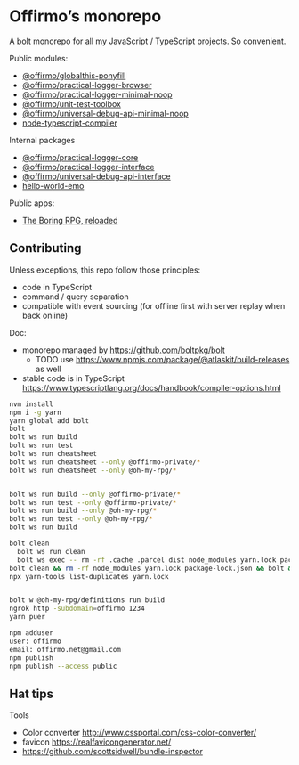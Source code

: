 # Offirmo’s monorepo

A [bolt](https://github.com/boltpkg/bolt) monorepo for all my JavaScript / TypeScript projects. So convenient.

Public modules:
* [@offirmo/globalthis-ponyfill](https://www.npmjs.com/package/@offirmo/globalthis-ponyfill)
* [@offirmo/practical-logger-browser](https://www.npmjs.com/package/@offirmo/practical-logger-browser)
* [@offirmo/practical-logger-minimal-noop](https://www.npmjs.com/package/@offirmo/practical-logger-minimal-noop)
* [@offirmo/unit-test-toolbox](https://www.npmjs.com/package/@offirmo/unit-test-toolbox)
* [@offirmo/universal-debug-api-minimal-noop](https://www.npmjs.com/package/@offirmo/universal-debug-api-minimal-noop)
* [node-typescript-compiler](https://www.npmjs.com/package/node-typescript-compiler)


Internal packages
* [@offirmo/practical-logger-core](https://www.npmjs.com/package/@offirmo/practical-logger-core)
* [@offirmo/practical-logger-interface](https://www.npmjs.com/package/@offirmo/practical-logger-interface)
* [@offirmo/universal-debug-api-interface](https://www.npmjs.com/package/@offirmo/universal-debug-api-interface)
* [hello-world-emo](https://www.npmjs.com/package/hello-world-emo)


Public apps:
* [The Boring RPG, reloaded]()


## Contributing

Unless exceptions, this repo follow those principles:
- code in TypeScript
- command / query separation
- compatible with event sourcing (for offline first with server replay when back online)


Doc:
* monorepo managed by https://github.com/boltpkg/bolt
  * TODO use https://www.npmjs.com/package/@atlaskit/build-releases as well
* stable code is in TypeScript https://www.typescriptlang.org/docs/handbook/compiler-options.html


```bash
nvm install
npm i -g yarn
yarn global add bolt
bolt
bolt ws run build
bolt ws run test
bolt ws run cheatsheet
bolt ws run cheatsheet --only @offirmo-private/*
bolt ws run cheatsheet --only @oh-my-rpg/*


bolt ws run build --only @offirmo-private/*
bolt ws run test --only @offirmo-private/*
bolt ws run build --only @oh-my-rpg/*
bolt ws run test --only @oh-my-rpg/*
bolt ws run build

bolt clean
  bolt ws run clean
  bolt ws exec -- rm -rf .cache .parcel dist node_modules yarn.lock package-lock.json yarn-error.log
bolt clean && rm -rf node_modules yarn.lock package-lock.json && bolt && yarn outdated && bolt build
npx yarn-tools list-duplicates yarn.lock


bolt w @oh-my-rpg/definitions run build
ngrok http -subdomain=offirmo 1234
yarn puer

npm adduser
user: offirmo
email: offirmo.net@gmail.com
npm publish
npm publish --access public
```


## Hat tips

Tools
- Color converter http://www.cssportal.com/css-color-converter/
- favicon https://realfavicongenerator.net/
- https://github.com/scottsidwell/bundle-inspector

